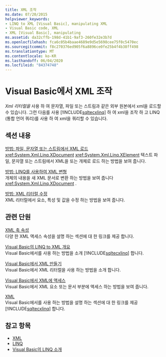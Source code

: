 ```yaml
---
title: XML 조작
ms.date: 07/20/2015
helpviewer_keywords:
- LINQ to XML [Visual Basic], manipulating XML
- Visual Basic code, XML
- XML [Visual Basic], manipulating
ms.assetid: da32cffb-198d-41b1-9af3-260fe32e3b7d
ms.openlocfilehash: fca6c05b4baae4689e9d5e5698cee75f0c5470ec
ms.sourcegitcommit: f8c270376ed905f6a8896ce0fe25b4f4b38ff498
ms.translationtype: MT
ms.contentlocale: ko-KR
ms.lasthandoff: 06/04/2020
ms.locfileid: "84374748"
---
```

# <a name="manipulating-xml-in-visual-basic"></a>Visual Basic에서 XML 조작
*Xml 리터럴을* 사용 하 여 문자열, 파일 또는 스트림과 같은 외부 원본에서 xml을 로드할 수 있습니다. 그런 다음를 사용 [!INCLUDE[sqltecxlinq](~/includes/sqltecxlinq-md.md)] 하 여 xml을 조작 하 고 LINQ (통합 언어 쿼리)를 사용 하 여 xml을 쿼리할 수 있습니다.  
  
## <a name="in-this-section"></a>섹션 내용  
 [방법: 파일, 문자열 또는 스트림에서 XML 로드](how-to-load-xml-from-a-file-string-or-stream.md)  
 <xref:System.Xml.Linq.XDocument> <xref:System.Xml.Linq.XElement> 텍스트 파일, 문자열 또는 스트림에서 XML을 또는 개체로 로드 하는 방법을 보여 줍니다.  
  
 [방법: LINQ를 사용하여 XML 변형](how-to-transform-xml-by-using-linq.md)  
 개체의 내용을 새 XML 문서로 변환 하는 방법을 보여 줍니다 <xref:System.Xml.Linq.XDocument> .  
  
 [방법: XML 리터럴 수정](how-to-modify-xml-literals.md)  
 XML 리터럴에서 요소, 특성 및 값을 수정 하는 방법을 보여 줍니다.  
  
## <a name="related-sections"></a>관련 단원  
 [XML 축 속성](../../../language-reference/xml-axis/index.md)  
 다양 한 XML 액세스 속성을 설명 하는 섹션에 대 한 링크를 제공 합니다.  
  
 [Visual Basic의 LINQ to XML 개요](overview-of-linq-to-xml.md)  
 Visual Basic에서를 사용 하는 방법을 소개 [!INCLUDE[sqltecxlinq](~/includes/sqltecxlinq-md.md)] 합니다.  
  
 [Visual Basic에서 XML 만들기](creating-xml.md)  
 Visual Basic에서 XML 리터럴을 사용 하는 방법을 소개 합니다.  
  
 [Visual Basic에서 XML에 액세스](accessing-xml.md)  
 Visual Basic에서 XML 요소 또는 문서 부분에 액세스 하는 방법을 보여 줍니다.  
  
 [XML](index.md)  
 Visual Basic에서를 사용 하는 방법을 설명 하는 섹션에 대 한 링크를 제공 [!INCLUDE[sqltecxlinq](~/includes/sqltecxlinq-md.md)] 합니다.  
  
## <a name="see-also"></a>참고 항목

- [XML](index.md)
- [LINQ](../linq/index.md)
- [Visual Basic의 LINQ 소개](../linq/introduction-to-linq.md)
